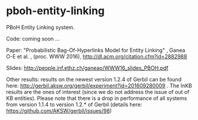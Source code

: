 # pboh-entity-linking

PBoH Entity Linking system.

Code: coming soon ...

Paper: "Probabilistic Bag-Of-Hyperlinks Model for Entity Linking" , Ganea O-E et al. , (proc. WWW 2016), http://dl.acm.org/citation.cfm?id=2882988

Slides: http://people.inf.ethz.ch/ganeao/WWW16_slides_PBOH.pdf

Other results: 
results on the newest version 1.2.4 of Gerbil can be found here: http://gerbil.aksw.org/gerbil/experiment?id=201609280009 . The InKB results are the ones of interest (since we do not address the issue of out of KB entities). Please note that there is a drop in performance of all systems from version 1.1.4 to version 1.2.* of Gerbil (details here: https://github.com/AKSW/gerbil/issues/98)
